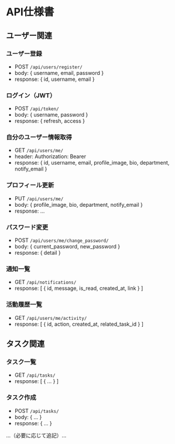 # API仕様書

## ユーザー関連

### ユーザー登録
- POST `/api/users/register/`
- body: { username, email, password }
- response: { id, username, email }

### ログイン（JWT）
- POST `/api/token/`
- body: { username, password }
- response: { refresh, access }

### 自分のユーザー情報取得
- GET `/api/users/me/`
- header: Authorization: Bearer <token>
- response: { id, username, email, profile_image, bio, department, notify_email }

### プロフィール更新
- PUT `/api/users/me/`
- body: { profile_image, bio, department, notify_email }
- response: ...

### パスワード変更
- POST `/api/users/me/change_password/`
- body: { current_password, new_password }
- response: { detail }

### 通知一覧
- GET `/api/notifications/`
- response: [ { id, message, is_read, created_at, link } ]

### 活動履歴一覧
- GET `/api/users/me/activity/`
- response: [ { id, action, created_at, related_task_id } ]

## タスク関連

### タスク一覧
- GET `/api/tasks/`
- response: [ { ... } ]

### タスク作成
- POST `/api/tasks/`
- body: { ... }
- response: { ... }

...（必要に応じて追記）... 
